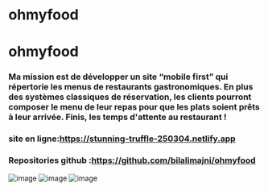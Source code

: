 # ohmyfood
# ohmyfood
### Ma mission est de développer un site “mobile first” qui répertorie les menus de restaurants gastronomiques. En plus des systèmes classiques de réservation, les clients pourront composer le menu de leur repas pour que les plats soient prêts à leur arrivée. Finis, les temps d'attente au restaurant !


### site en ligne:https://stunning-truffle-250304.netlify.app
### Repositories github :https://github.com/bilalimajni/ohmyfood

![image](https://user-images.githubusercontent.com/119870794/219767610-b6fd9efa-7cc5-4994-bc3b-37d407a2f9ea.png)
![image](https://user-images.githubusercontent.com/119870794/219763859-47a13b48-1d38-44dd-b243-fc69ea423128.png)
![image](https://user-images.githubusercontent.com/119870794/219767610-b6fd9efa-7cc5-4994-bc3b-37d407a2f9ea.png)
